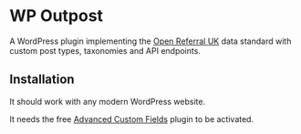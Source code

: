 # WP Outpost

A WordPress plugin implementing the [Open Referral UK](https://openreferraluk.org/) data standard with custom post types, taxonomies and API endpoints.

## Installation

It should work with any modern WordPress website.

It needs the free [Advanced Custom Fields](https://www.advancedcustomfields.com/) plugin to be activated.